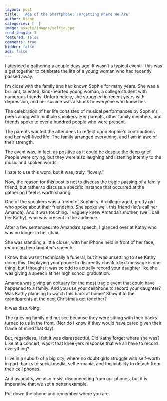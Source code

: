 ```yaml
---
layout: post
title:  'Age of the Smartphone: Forgetting Where We Are'
author: Diane
categories: [  ]
image: assets/images/selfie.jpg
read-length: 3
featured: false
comments: true
hidden: false
ads: false
---
```


I attended a gathering a couple days ago. It wasn’t a typical event – this was a get together to celebrate the life of a young woman who had recently passed away.

I’m close with the family and had known Sophie for many years. She was a brilliant, talented, kind-hearted young woman, a college student with numerous friends. Unfortunately, she struggled in recent years with depression, and her suicide was a shock to everyone who knew her. 

The celebration of her life consisted of musical performances by Sophie's peers along with multiple speakers. Her parents, other family members, and friends spoke to over a hundred people who were present. 

The parents wanted the attendees to reflect upon Sophie's contributions and her well-lived life. The family arranged everything, and I am in awe of their strength. 

The event was, in fact, as positive as it could be despite the deep grief. People were crying, but they were also laughing and listening intently to the music and spoken words. 

I hate to use this word, but it was, truly, “lovely.”

Now, the reason for this post is not to discuss the tragic passing of a family friend, but rather to discuss a specific instance that occurred at the gathering I feel is worth sharing.

One of the speakers was a friend of Sophie's. A college-aged, pretty girl who spoke about their friendship.
She spoke well, this friend (let’s call her Amanda). And it was touching. I vaguely knew Amanda’s mother, (we’ll call her Kathy), who was present in the audience. 

After a few sentences into Amanda’s speech, I glanced over at Kathy who was no longer in her chair. 

She was standing a little closer, with her iPhone held in front of her face, recording her daughter’s speech. 

I know this wasn’t technically a funeral, but it was unsettling to see Kathy doing this. Displaying your phone to discreetly check a text message is one thing, but I thought it was so odd to actually record your daughter like she was giving a speech at her high school graduation.

Amanda was giving an obituary for the most tragic event that could have happened to a family.
And you use your cellphone to record your daughter? Was Kathy planning to watch this back at
home? Show it to the grandparents at the next Christmas get together?

It was disturbing.

The grieving family did not see because they were sitting with their backs turned to us in the
front. (Nor do I know if they would have cared given their frame of mind that day).

But, regardless, I felt it was disrespectful. Did Kathy forget where she was? Like at a concert,
was it that knee-jerk response that we all have to record everything?

I live in a suburb of a big city, where no doubt girls struggle with self-worth in part thanks to
social media, selfie-mania, and the inability to detach from their cell phones.

And as adults, we also resist disconnecting from our phones, but it is imperative that we set a
better example.

Put down the phone and remember where you are.